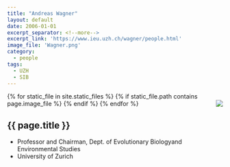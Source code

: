 ```yaml
---
title: "Andreas Wagner"
layout: default
date: 2006-01-01
excerpt_separator: <!--more-->
excerpt_link: 'https://www.ieu.uzh.ch/wagner/people.html'
image_file: 'Wagner.png'
category:
  - people
tags:
  - UZH
  - SIB
---
```


{% for static_file in site.static_files %}
  {% if static_file.path contains page.image_file %}
<img style="float: right; max-width: 60px;" src="{{ static_file.path | relative_url}}" />
  {% endif %}
{% endfor %}

## {{ page.title }}

* Professor and Chairman, Dept. of Evolutionary Biologyand Environmental Studies
* University of Zurich

<!--more-->





